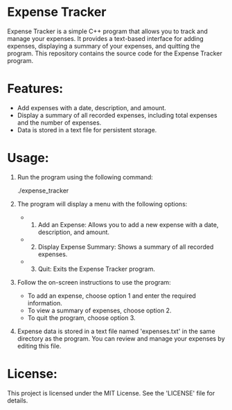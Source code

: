 # Expense Tracker

Expense Tracker is a simple C++ program that allows you to track and manage your expenses. It provides a text-based interface for adding expenses, displaying a summary of your expenses, and quitting the program. This repository contains the source code for the Expense Tracker program.

# Features:
- Add expenses with a date, description, and amount.
- Display a summary of all recorded expenses, including total expenses and the number of expenses.
- Data is stored in a text file for persistent storage.

# Usage:
1. Run the program using the following command:

   ./expense_tracker

2. The program will display a menu with the following options:
   - 1. Add an Expense: Allows you to add a new expense with a date, description, and amount.
   - 2. Display Expense Summary: Shows a summary of all recorded expenses.
   - 3. Quit: Exits the Expense Tracker program.

3. Follow the on-screen instructions to use the program:
   - To add an expense, choose option 1 and enter the required information.
   - To view a summary of expenses, choose option 2.
   - To quit the program, choose option 3.

4. Expense data is stored in a text file named 'expenses.txt' in the same directory as the program. You can review and manage your expenses by editing this file.

# License:
This project is licensed under the MIT License. See the 'LICENSE' file for details.
